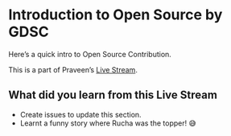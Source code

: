 # Introduction to Open Source by GDSC

Here’s a quick intro to Open Source Contribution.

This is a part of Praveen’s [Live Stream](https://rb.gy/er1jok).

## What did you learn from this Live Stream

* Create issues to update this section.
* Learnt a funny story where Rucha was the topper! 😅
